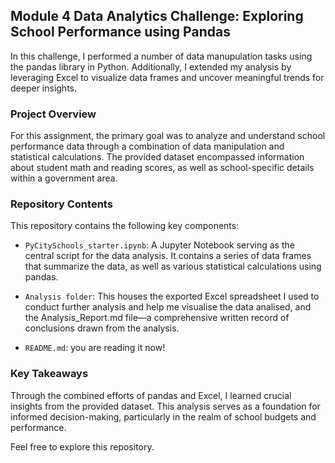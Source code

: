 ## Module 4 Data Analytics Challenge: Exploring School Performance using Pandas

In this challenge, I performed a number of data manupulation tasks using the pandas library in Python. Additionally, I extended my analysis by leveraging Excel to visualize data frames and uncover meaningful trends for deeper insights.

### Project Overview

For this assignment, the primary goal was to analyze and understand school performance data through a combination of data manipulation and statistical calculations. The provided dataset encompassed information about student math and reading scores, as well as school-specific details within a government area.

### Repository Contents

This repository contains the following key components:

- `PyCitySchools_starter.ipynb`: A Jupyter Notebook serving as the central script for the data analysis. It contains a series of data frames that summarize the data, as well as various statistical calculations using pandas.

- `Analysis folder`: This houses the exported Excel spreadsheet I used to conduct further analysis and help me visualise the data analised, and the Analysis_Report.md file—a comprehensive written record of conclusions drawn from the analysis.

- `README.md`: you are reading it now! 

### Key Takeaways

Through the combined efforts of pandas and Excel, I learned crucial insights from the provided dataset. This analysis serves as a foundation for informed decision-making, particularly in the realm of school budgets and performance.

Feel free to explore this repository. 
